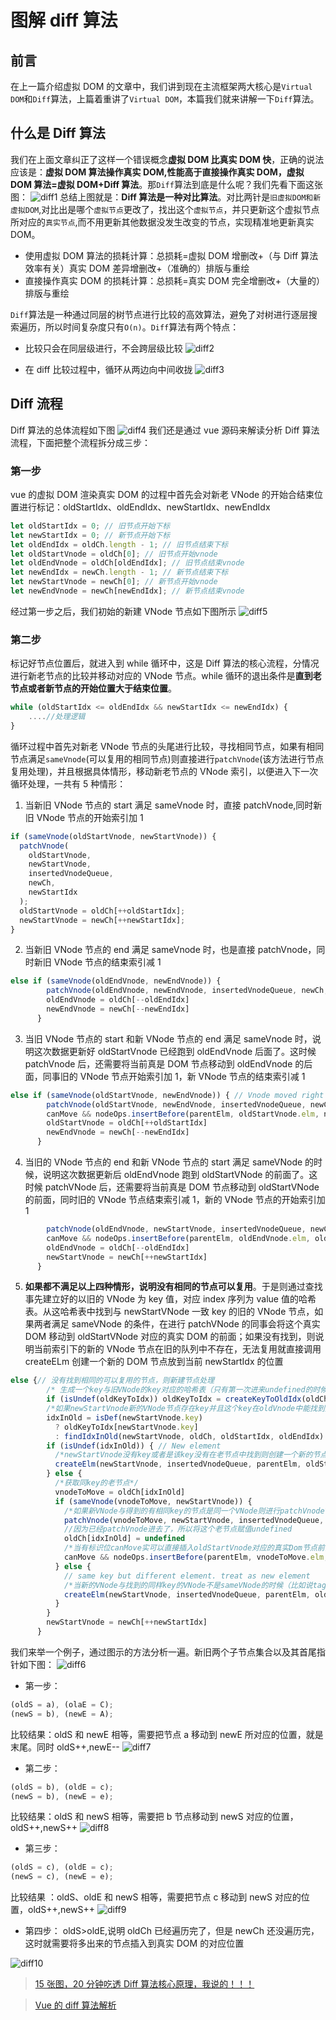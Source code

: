 # 图解 diff 算法

## 前言

在上一篇介绍虚拟 DOM 的文章中，我们讲到现在主流框架两大核心是`Virtual DOM`和`Diff`算法，上篇着重讲了`Virtual DOM`，本篇我们就来讲解一下`Diff`算法。

## 什么是 Diff 算法

我们在上面文章纠正了这样一个错误概念**虚拟 DOM 比真实 DOM 快**，正确的说法应该是：**虚拟 DOM 算法操作真实 DOM,性能高于直接操作真实 DOM，虚拟 DOM 算法=虚拟 DOM+Diff 算法**。那`Diff`算法到底是什么呢？我们先看下面这张图：
![diff1](https://raw.githubusercontent.com/justingcode/my-diary/main/docs/media/img/diff1.png)
总结上图就是：**Diff 算法是一种对比算法**。对比两针是`旧虚拟DOM和新虚拟DOM`,对比出是哪个`虚拟节点`更改了，找出这个`虚拟节点`，并只更新这个虚拟节点所对应的`真实节点`,而不用更新其他数据没发生改变的节点，实现精准地更新真实 DOM。

- 使用虚拟 DOM 算法的损耗计算：总损耗=虚拟 DOM 增删改+（与 Diff 算法效率有关）真实 DOM 差异增删改+（准确的）排版与重绘
- 直接操作真实 DOM 的损耗计算：总损耗=真实 DOM 完全增删改+（大量的）排版与重绘

`Diff`算法是一种通过同层的树节点进行比较的高效算法，避免了对树进行逐层搜索遍历，所以时间复杂度只有`O(n)`。`Diff`算法有两个特点：

- 比较只会在同层级进行，不会跨层级比较
  ![diff2](https://raw.githubusercontent.com/justingcode/my-diary/main/docs/media/img/diff2.png)

- 在 diff 比较过程中，循环从两边向中间收拢
  ![diff3](https://raw.githubusercontent.com/justingcode/my-diary/main/docs/media/img/diff3.png)

## Diff 流程

Diff 算法的总体流程如下图
![diff4](https://raw.githubusercontent.com/justingcode/my-diary/main/docs/media/img/diff4.png)
我们还是通过 vue 源码来解读分析 Diff 算法流程，下面把整个流程拆分成三步：

### 第一步

vue 的虚拟 DOM 渲染真实 DOM 的过程中首先会对新老 VNode 的开始合结束位置进行标记：oldStartIdx、oldEndIdx、newStartIdx、newEndIdx

```javascript
let oldStartIdx = 0; // 旧节点开始下标
let newStartIdx = 0; // 新节点开始下标
let oldEndIdx = oldCh.length - 1; // 旧节点结束下标
let oldStartVnode = oldCh[0]; // 旧节点开始vnode
let oldEndVnode = oldCh[oldEndIdx]; // 旧节点结束vnode
let newEndIdx = newCh.length - 1; // 新节点结束下标
let newStartVnode = newCh[0]; // 新节点开始vnode
let newEndVnode = newCh[newEndIdx]; // 新节点结束vnode
```

经过第一步之后，我们初始的新建 VNode 节点如下图所示
![diff5](https://raw.githubusercontent.com/justingcode/my-diary/main/docs/media/img/diff5.png)

### 第二步

标记好节点位置后，就进入到 while 循环中，这是 Diff 算法的核心流程，分情况进行新老节点的比较并移动对应的 VNode 节点。while 循环的退出条件是**直到老节点或者新节点的开始位置大于结束位置**。

```javascript
while (oldStartIdx <= oldEndIdx && newStartIdx <= newEndIdx) {
    ....//处理逻辑
}
```

循环过程中首先对新老 VNode 节点的头尾进行比较，寻找相同节点，如果有相同节点满足`sameVnode`(可以复用的相同节点)则直接进行`patchVnode`(该方法进行节点复用处理)，并且根据具体情形，移动新老节点的 VNode 索引，以便进入下一次循环处理，一共有 5 种情形：

1. 当新旧 VNode 节点的 start 满足 sameVnode 时，直接 patchVnode,同时新旧 VNode 节点的开始索引加 1

```javascript
if (sameVnode(oldStartVnode, newStartVnode)) {
  patchVnode(
    oldStartVnode,
    newStartVnode,
    insertedVnodeQueue,
    newCh,
    newStartIdx
  );
  oldStartVnode = oldCh[++oldStartIdx];
  newStartVnode = newCh[++newStartIdx];
}
```

2. 当新旧 VNode 节点的 end 满足 sameVnode 时，也是直接 patchVnode，同时新旧 VNode 节点的结束索引减 1

```javascript
else if (sameVnode(oldEndVnode, newEndVnode)) {
        patchVnode(oldEndVnode, newEndVnode, insertedVnodeQueue, newCh, newEndIdx)
        oldEndVnode = oldCh[--oldEndIdx]
        newEndVnode = newCh[--newEndIdx]
      }
```

3. 当旧 VNode 节点的 start 和新 VNode 节点的 end 满足 sameVnode 时，说明这次数据更新好 oldStartVnode 已经跑到 oldEndVnode 后面了。这时候 patchVnode 后，还需要将当前真是 DOM 节点移动到 oldEndVnode 的后面，同事旧的 VNode 节点开始索引加 1，新 VNode 节点的结束索引减 1

```javascript
else if (sameVnode(oldStartVnode, newEndVnode)) { // Vnode moved right
        patchVnode(oldStartVnode, newEndVnode, insertedVnodeQueue, newCh, newEndIdx)
        canMove && nodeOps.insertBefore(parentElm, oldStartVnode.elm, nodeOps.nextSibling(oldEndVnode.elm))
        oldStartVnode = oldCh[++oldStartIdx]
        newEndVnode = newCh[--newEndIdx]
      }
```

4. 当旧的 VNode 节点的 end 和新 VNode 节点的 start 满足 sameVNode 的时候，说明这次数据更新后 oldEndVnode 跑到 oldStartVNode 的前面了。这时候 patchVNode 后，还需要将当前真是 DOM 节点移动到 oldStartVNode 的前面，同时旧的 VNode 节点结束索引减 1，新的 VNode 节点的开始索引加 1

```javascript
        patchVnode(oldEndVnode, newStartVnode, insertedVnodeQueue, newCh, newStartIdx)
        canMove && nodeOps.insertBefore(parentElm, oldEndVnode.elm, oldStartVnode.elm)
        oldEndVnode = oldCh[--oldEndIdx]
        newStartVnode = newCh[++newStartIdx]
      }
```

5. **如果都不满足以上四种情形，说明没有相同的节点可以复用**。于是则通过查找事先建立好的以旧的 VNode 为 key 值，对应 index 序列为 value 值的哈希表。从这哈希表中找到与 newStartVNode 一致 key 的旧的 VNode 节点，如果两者满足 sameVNode 的条件，在进行 patchVNode 的同事会将这个真实 DOM 移动到 oldStartVNode 对应的真实 DOM 的前面；如果没有找到，则说明当前索引下的新的 VNode 节点在旧的队列中不存在，无法复用就直接调用 createELm 创建一个新的 DOM 节点放到当前 newStartIdx 的位置

```javascript
else {// 没有找到相同的可以复用的节点，则新建节点处理
        /* 生成一个key与旧VNode的key对应的哈希表（只有第一次进来undefined的时候会生成，也为后面检测重复的key值做铺垫） 比如childre是这样的 [{xx: xx, key: 'key0'}, {xx: xx, key: 'key1'}, {xx: xx, key: 'key2'}] beginIdx = 0 endIdx = 2 结果生成{key0: 0, key1: 1, key2: 2} */
        if (isUndef(oldKeyToIdx)) oldKeyToIdx = createKeyToOldIdx(oldCh, oldStartIdx, oldEndIdx)
        /*如果newStartVnode新的VNode节点存在key并且这个key在oldVnode中能找到则返回这个节点的idxInOld（即第几个节点，下标）*/
        idxInOld = isDef(newStartVnode.key)
          ? oldKeyToIdx[newStartVnode.key]
          : findIdxInOld(newStartVnode, oldCh, oldStartIdx, oldEndIdx)
        if (isUndef(idxInOld)) { // New element
          /*newStartVnode没有key或者是该key没有在老节点中找到则创建一个新的节点*/
          createElm(newStartVnode, insertedVnodeQueue, parentElm, oldStartVnode.elm, false, newCh, newStartIdx)
        } else {
          /*获取同key的老节点*/
          vnodeToMove = oldCh[idxInOld]
          if (sameVnode(vnodeToMove, newStartVnode)) {
            /*如果新VNode与得到的有相同key的节点是同一个VNode则进行patchVnode*/
            patchVnode(vnodeToMove, newStartVnode, insertedVnodeQueue, newCh, newStartIdx)
            //因为已经patchVnode进去了，所以将这个老节点赋值undefined
            oldCh[idxInOld] = undefined
            /*当有标识位canMove实可以直接插入oldStartVnode对应的真实Dom节点前面*/
            canMove && nodeOps.insertBefore(parentElm, vnodeToMove.elm, oldStartVnode.elm)
          } else {
            // same key but different element. treat as new element
            /*当新的VNode与找到的同样key的VNode不是sameVNode的时候（比如说tag不一样或者是有不一样type的input标签），创建一个新的节点*/
            createElm(newStartVnode, insertedVnodeQueue, parentElm, oldStartVnode.elm, false, newCh, newStartIdx)
          }
        }
        newStartVnode = newCh[++newStartIdx]
      }
```

我们来举一个例子，通过图示的方法分析一遍。新旧两个子节点集合以及其首尾指针如下图：
![diff6](https://raw.githubusercontent.com/justingcode/my-diary/main/docs/media/img/diff6.png)

- 第一步：

```js
(oldS = a), (olaE = C);
(newS = b), (newE = A);
```

比较结果：oldS 和 newE 相等，需要把节点 a 移动到 newE 所对应的位置，就是末尾。同时 oldS++,newE--
![diff7](https://raw.githubusercontent.com/justingcode/my-diary/main/docs/media/img/diff7.png)

- 第二步：

```js
(oldS = b), (oldE = c);
(newS = b), (newE = e);
```

比较结果：oldS 和 newS 相等，需要把 b 节点移动到 newS 对应的位置，oldS++,newS++
![diff8](https://raw.githubusercontent.com/justingcode/my-diary/main/docs/media/img/diff8.png)

- 第三步：

```js
(oldS = c), (oldE = c);
(newS = c), (newE = e);
```

比较结果 ：oldS、oldE 和 newS 相等，需要把节点 c 移动到 newS 对应的位置，oldS++,newS++
![diff9](https://raw.githubusercontent.com/justingcode/my-diary/main/docs/media/img/diff9.png)

- 第四步： oldS>oldE,说明 oldCh 已经遍历完了，但是 newCh 还没遍历完，这时就需要将多出来的节点插入到真实 DOM 的对应位置

![diff10](https://raw.githubusercontent.com/justingcode/my-diary/main/docs/media/img/diff10.png)

> [15 张图，20 分钟吃透 Diff 算法核心原理，我说的！！！](https://juejin.cn/post/6994959998283907102)

> [Vue 的 diff 算法解析](https://www.infoq.cn/article/udlcpkh4iqb0cr5wgy7f)
